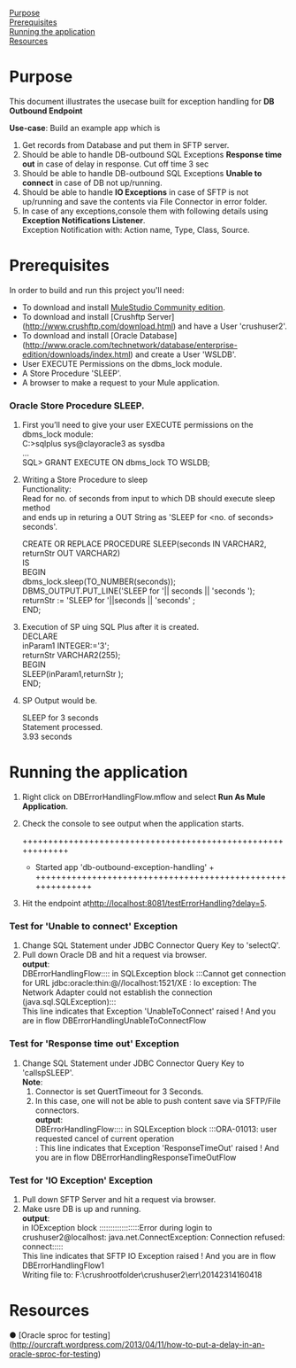 [Purpose](#purpose)  
[Prerequisites](#prerequisites)  
[Running the application](#running-the-application)  
[Resources](#resources)

Purpose
===========

This document illustrates the usecase built for exception handling for **DB Outbound Endpoint**



**Use-case**: 
Build an example app which is 

1. Get records from Database and put them in SFTP server.
2. Should be able to handle DB-outbound SQL Exceptions **Response time out** in case of delay in response. Cut off time 3 sec
3. Should be able to handle DB-outbound SQL Exceptions **Unable to connect** in case of DB not up/running.
4. Should be able to handle **IO Exceptions** in case of SFTP is not up/running and save the contents via File Connector in error folder.
5. In case of any exceptions,console them with following details using **Exception Notifications Listener**.
  <br />Exception Notification with: Action name, Type, Class, Source.


Prerequisites
===============

In order to build and run this project you'll need:  

* To download and install [MuleStudio Community edition](http://www.mulesoft.org/download-mule-esb-community-edition).
* To download and install [Crushftp Server] (http://www.crushftp.com/download.html) and have a User 'crushuser2'. 
* To download and install [Oracle Database] (http://www.oracle.com/technetwork/database/enterprise-edition/downloads/index.html)  and create a User 'WSLDB'.
* User EXECUTE Permissions on the dbms_lock module.
* A Store Procedure 'SLEEP'.
* A browser to make a request to your Mule application. 

### Oracle Store Procedure SLEEP.

1. First you’ll need to give your user EXECUTE permissions on the dbms_lock module: <br />
C:\>sqlplus sys@clayoracle3 as sysdba <br />
... <br />
SQL> GRANT EXECUTE ON dbms_lock TO WSLDB; <br />

2. Writing a Store Procedure to sleep <br />
	Functionality:  <br />
	Read for no. of seconds from input to which DB should execute sleep method  <br />
	and ends up in returing a OUT String as 'SLEEP for \<no. of seconds\> seconds'.<br />

	CREATE OR REPLACE PROCEDURE SLEEP(seconds IN VARCHAR2, returnStr OUT VARCHAR2) <br />
	IS <br />
	BEGIN <br />
	  dbms_lock.sleep(TO_NUMBER(seconds)); <br />
	  DBMS_OUTPUT.PUT_LINE('SLEEP for '|| seconds  || 'seconds '); <br />
	  returnStr := 'SLEEP for '||seconds || 'seconds' ; <br />
	END; <br />

3. Execution of SP uing SQL Plus after it is created. <br />
	DECLARE <br />
		inParam1 INTEGER:='3'; <br />
		returnStr VARCHAR2(255); <br />
	BEGIN <br />
		SLEEP(inParam1,returnStr ); <br />
	END; <br />
4. SP Output would be.  <br />
	
	SLEEP for 3 seconds  <br />
	Statement processed. <br />
	3.93 seconds <br />

Running the application
=======================

1. Right click on DBErrorHandlingFlow.mflow and select **Run As Mule Application**.
2. Check the console to see output when the application starts.

	++++++++++++++++++++++++++++++++++++++++++++++++++++++++++++
	+ Started app 'db-outbound-exception-handling'		       +
	++++++++++++++++++++++++++++++++++++++++++++++++++++++++++++
	
3. Hit the endpoint at<http://localhost:8081/testErrorHandling?delay=5>.
	


### Test for 'Unable to connect' Exception
1. Change SQL Statement under JDBC Connector Query Key to 'selectQ'.<br />
2. Pull down Oracle DB and hit a request via browser.<br />
**output**:<br />
DBErrorHandlingFlow:::: in SQLException block :::Cannot get connection for URL jdbc:oracle:thin:@//localhost:1521/XE : Io exception: The Network Adapter could not establish the connection (java.sql.SQLException):::<br />
This line indicates that Exception 'UnableToConnect' raised !  And you are in flow DBErrorHandlingUnableToConnectFlow <br />

### Test for 'Response time out' Exception

1. Change SQL Statement under JDBC Connector Query Key to 'callspSLEEP'.<br />
**Note**:<br />
	1. Connector is set QuertTimeout for 3 Seconds.<br />
	2. In this case, one will not be able to push content save via SFTP/File connectors.<br />
**output**:<br />
DBErrorHandlingFlow:::: in SQLException block :::ORA-01013: user requested cancel of current operation <br />
: This line indicates that Exception 'ResponseTimeOut' raised !  And you are in flow DBErrorHandlingResponseTimeOutFlow <br />

### Test for 'IO Exception' Exception
1. Pull down SFTP Server and hit a request via browser.<br />
2. Make usre DB is up and running.<br />
**output**:<br />
in IOException block  ::::::::::::::::::Error during login to crushuser2@localhost: java.net.ConnectException: Connection refused: connect:::::<br />
This line indicates that SFTP IO Exception raised !  And you are in flow DBErrorHandlingFlow1<br />
Writing file to: F:\crushrootfolder\crushuser2\err\20142314160418<br />
	
Resources
===========

● [Oracle sproc for testing] (http://ourcraft.wordpress.com/2013/04/11/how-to-put-a-delay-in-an-oracle-sproc-for-testing) <br />
